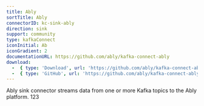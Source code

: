 ```yaml
---
title: Ably
sortTitle: Ably
connectorID: kc-sink-ably
direction: sink
support: community
type: kafkaConnect
iconInitial: Ab
iconGradient: 2
documentationURL: https://github.com/ably/kafka-connect-ably
download:
  -  { type: 'Download', url: 'https://github.com/ably/kafka-connect-ably/releases/' }
  -  { type: 'GitHub', url: 'https://github.com/ably/kafka-connect-ably' }
---
```

Ably sink connector streams data from one or more Kafka topics to the Ably platform. 123


